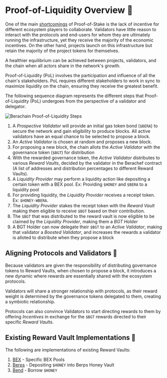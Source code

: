 # Proof-of-Liquidity Overview 📓

One of the main [shortcomings](/learn/what-is-proof-of-liquidity#shortcomings-of-pos) of Proof-of-Stake is the lack of incentive for different ecosystem players to collaborate. Validators have little reason to interact with the protocols and end-users for whom they are ultimately running the infrastructure, yet they receive the majority of the economic incentives. On the other hand, projects launch on this infrastructure but retain the majority of the project tokens for themselves.

A healthier equilibrium can be achieved between projects, validators, and the chain when all actors share in the network's growth.

Proof-of-Liquidity (PoL) involves the participation and influence of all the chain's stakeholders. PoL requires different stakeholders to work in sync to maximize liquidity on the chain, ensuring they receive the greatest benefit.

The following sequence diagram represents the different steps that Proof-of-Liquidity (PoL) undergoes from the perspective of a validator and delegator.

![Berachain Proof-of-Liquidity Steps](/assets/proof-of-liquidity-steps.png)

1. A _Prospective Validator_ will provide an initial gas token bond (`$BERA`) to secure the network and gain eligibility to produce blocks. All active validators have an equal chance to be selected to propose a block.
2. An _Active Validator_ is chosen at random and proposes a new block.
3. For proposing a new block, the chain allots the _Active Validator_ with the governance token (`$BGT`) for distribution
4. With the rewarded governance token, the _Active Validator_ distributes to various _Reward Vaults_, decided by the validator in the Berachef contract (A list of addresses and distribution percentages to different Reward Vaults).
5. A _Liquidity Provider_ may perform a liquidity action like depositing a certain token with a BEX pool. Ex: Providing `$HONEY` and `$BERA` to a liquidity pool
6. For providing liquidity, the _Liquidity Provider_ receives a receipt token. Ex: `$HONEY-WBERA`.
7. The _Liquidity Provider_ stakes the receipt token with the _Reward Vault_ making them eligible to receive `$BGT` based on their contribution.
8. The `$BGT` that was distributed to the reward vault is now eligible to be claimed by the _Liquidity Provider_, making them a _BGT Holder_
9. A BGT Holder can now delegate their `$BGT` to an _Active Validator_, making that validator a _Boosted Validator_, and increases the rewards a validator is alloted to distribute when they propose a block

## Aligning Protocols and Validators 🤝

Because validators are given the responsibility of distributing governance tokens to Reward Vaults, when chosen to propose a block, it introduces a new dynamic where rewards are essentially shared with the ecosystem protocols.

Validators will share a stronger relationship with protocols, as their reward weight is determined by the governance tokens delegated to them, creating a symbiotic relationship.

Protocols can also convince Validators to start directing rewards to them by offering _Incentives_ in exchange for the `$BGT` rewards directed to their specific _Reward Vaults_.

## Existing Reward Vault Implementations 🐻

The following are implementations of existing Reward Vaults:

1. [BEX](/apps/core/content/learn/dapps/bex.md) - Specific BEX Pools
2. [Berps](/learn/dapps/berps) - Depositing `$HONEY` into Berps Honey Vault
3. [Bend](/learn/dapps/bend) - Borrow `$HONEY`
